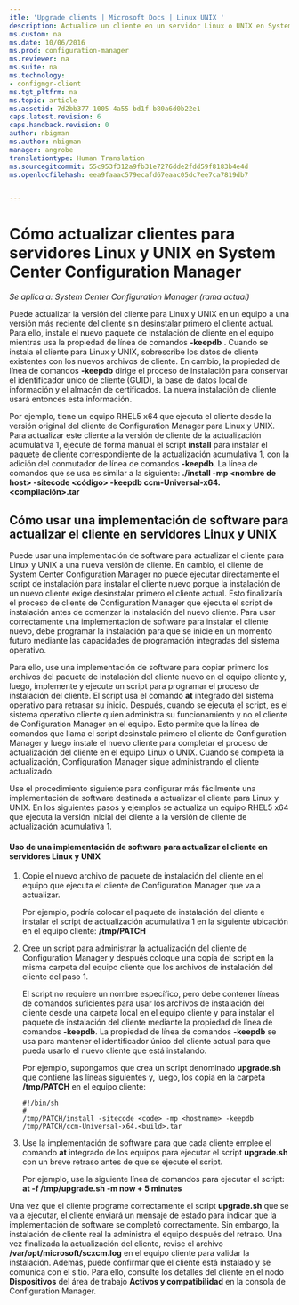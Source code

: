 ```yaml
---
itle: 'Upgrade clients | Microsoft Docs | Linux UNIX '
description: Actualice un cliente en un servidor Linux o UNIX en System Center Configuration Manager.
ms.custom: na
ms.date: 10/06/2016
ms.prod: configuration-manager
ms.reviewer: na
ms.suite: na
ms.technology:
- configmgr-client
ms.tgt_pltfrm: na
ms.topic: article
ms.assetid: 7d2bb377-1005-4a55-bd1f-b80a6d0b22e1
caps.latest.revision: 6
caps.handback.revision: 0
author: nbigman
ms.author: nbigman
manager: angrobe
translationtype: Human Translation
ms.sourcegitcommit: 55c953f312a9fb31e7276dde2fdd59f8183b4e4d
ms.openlocfilehash: eea9faaac579ecafd67eaac05dc7ee7ca7819db7


---
```

# <a name="how-to-upgrade-clients-for-linux-and-unix-servers-in-system-center-configuration-manager"></a>Cómo actualizar clientes para servidores Linux y UNIX en System Center Configuration Manager

*Se aplica a: System Center Configuration Manager (rama actual)*

Puede actualizar la versión del cliente para Linux y UNIX en un equipo a una versión más reciente del cliente sin desinstalar primero el cliente actual. Para ello, instale el nuevo paquete de instalación de cliente en el equipo mientras usa la propiedad de línea de comandos **-keepdb** . Cuando se instala el cliente para Linux y UNIX, sobrescribe los datos de cliente existentes con los nuevos archivos de cliente. En cambio, la propiedad de línea de comandos **-keepdb** dirige el proceso de instalación para conservar el identificador único de cliente (GUID), la base de datos local de información y el almacén de certificados. La nueva instalación de cliente usará entonces esta información.  

 Por ejemplo, tiene un equipo RHEL5 x64 que ejecuta el cliente desde la versión original del cliente de Configuration Manager para Linux y UNIX. Para actualizar este cliente a la versión de cliente de la actualización acumulativa 1, ejecute de forma manual el script **install** para instalar el paquete de cliente correspondiente de la actualización acumulativa 1, con la adición del conmutador de línea de comandos **-keepdb**. La línea de comandos que se usa es similar a la siguiente: **./install -mp <nombre de host\> -sitecode <código\> -keepdb ccm-Universal-x64.<compilación\>.tar**  

## <a name="how-to-use-a-software-deployment-to-upgrade-the-client-on-linux-and-unix-servers"></a>Cómo usar una implementación de software para actualizar el cliente en servidores Linux y UNIX  
 Puede usar una implementación de software para actualizar el cliente para Linux y UNIX a una nueva versión de cliente. En cambio, el cliente de System Center Configuration Manager no puede ejecutar directamente el script de instalación para instalar el cliente nuevo porque la instalación de un nuevo cliente exige desinstalar primero el cliente actual. Esto finalizaría el proceso de cliente de Configuration Manager que ejecuta el script de instalación antes de comenzar la instalación del nuevo cliente. Para usar correctamente una implementación de software para instalar el cliente nuevo, debe programar la instalación para que se inicie en un momento futuro mediante las capacidades de programación integradas del sistema operativo.  

 Para ello, use una implementación de software para copiar primero los archivos del paquete de instalación del cliente nuevo en el equipo cliente y, luego, implemente y ejecute un script para programar el proceso de instalación del cliente. El script usa el comando **at** integrado del sistema operativo para retrasar su inicio. Después, cuando se ejecuta el script, es el sistema operativo cliente quien administra su funcionamiento y no el cliente de Configuration Manager en el equipo. Esto permite que la línea de comandos que llama el script desinstale primero el cliente de Configuration Manager y luego instale el nuevo cliente para completar el proceso de actualización del cliente en el equipo Linux o UNIX. Cuando se completa la actualización, Configuration Manager sigue administrando el cliente actualizado.  

 Use el procedimiento siguiente para configurar más fácilmente una implementación de software destinada a actualizar el cliente para Linux y UNIX. En los siguientes pasos y ejemplos se actualiza un equipo RHEL5 x64 que ejecuta la versión inicial del cliente a la versión de cliente de actualización acumulativa 1.  

#### <a name="to-use-a-software-deployment-to-upgrade-the-client-on-linux-and-unix-servers"></a>Uso de una implementación de software para actualizar el cliente en servidores Linux y UNIX  

1.  Copie el nuevo archivo de paquete de instalación del cliente en el equipo que ejecuta el cliente de Configuration Manager que va a actualizar.  

     Por ejemplo, podría colocar el paquete de instalación del cliente e instalar el script de actualización acumulativa 1 en la siguiente ubicación en el equipo cliente: **/tmp/PATCH**  

2.  Cree un script para administrar la actualización del cliente de Configuration Manager y después coloque una copia del script en la misma carpeta del equipo cliente que los archivos de instalación del cliente del paso 1.  

     El script no requiere un nombre específico, pero debe contener líneas de comandos suficientes para usar los archivos de instalación del cliente desde una carpeta local en el equipo cliente y para instalar el paquete de instalación del cliente mediante la propiedad de línea de comandos **-keepdb**. La propiedad de línea de comandos **-keepdb** se usa para mantener el identificador único del cliente actual para que pueda usarlo el nuevo cliente que está instalando.  

     Por ejemplo, supongamos que crea un script denominado **upgrade.sh** que contiene las líneas siguientes y, luego, los copia en la carpeta **/tmp/PATCH** en el equipo cliente:  

    ```  
    #!/bin/sh  
    #  
    /tmp/PATCH/install -sitecode <code> -mp <hostname> -keepdb /tmp/PATCH/ccm-Universal-x64.<build>.tar  

    ```  

3.  Use la implementación de software para que cada cliente emplee el comando **at** integrado de los equipos para ejecutar el script **upgrade.sh** con un breve retraso antes de que se ejecute el script.  

     Por ejemplo, use la siguiente línea de comandos para ejecutar el script: **at -f /tmp/upgrade.sh -m now + 5 minutes**  

 Una vez que el cliente programe correctamente el script **upgrade.sh** que se va a ejecutar, el cliente enviará un mensaje de estado para indicar que la implementación de software se completó correctamente. Sin embargo, la instalación de cliente real la administra el equipo después del retraso. Una vez finalizada la actualización del cliente, revise el archivo **/var/opt/microsoft/scxcm.log** en el equipo cliente para validar la instalación. Además, puede confirmar que el cliente está instalado y se comunica con el sitio. Para ello, consulte los detalles del cliente en el nodo **Dispositivos** del área de trabajo **Activos y compatibilidad** en la consola de Configuration Manager.  



<!--HONumber=Dec16_HO3-->


